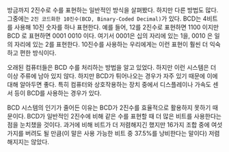 방금까지 2진수로 수를 표현하는 일반적인 방식을 살펴봤다. 하지만 다른 방법도 많다. 그중에는 `2진 코드화한 10진수(BCD, Binary-Coded Decimal)`가 있다. BCD는 4비트를 사용해 10진 숫자를 하나 표현한다. 예를 들어, 12를 2진수로 표현하면 1100 이지만 BCD 로 표현하면 0001 0010 이다. 여기서 0001은 십의 자리에 있는 1을, 0010 은 일의 자리에 있는 2를 표현한다. 10진수를 사용하는 우리에게는 이런 표현이 훨씬 더 익숙하고 편한 방식이다.

오래된 컴퓨터들은 BCD 수를 처리하는 방법을 알고 있었다. 하지만 이런 시스템은 더 이상 주류에 남아 있지 않다. 하지만 BCD가 튀어나오는 경우가 자주 있기 때문에 이에 대해 알아두면 좋다. 특히 컴퓨터와 상호작용하는 장치 중에서 디스플레이나 가속도 센서 등이 BCD를 사용하는 경우가 있다.

BCD 시스템의 인기가 줄어든 이유는 BCD가 2진수를 효율적으로 활용하지 못하기 때문이다. BCD가 일반적인 2진수에 비해 같은 수를 표현할 때 더 많은 비트를 사용한다는 점을 눈치챘을 것이다. 과거에 비해 비트가 더 저렴해지긴 했지만 16가지 조합 중에 여섯 가지를 버려도 될 만큼(이 말은 사용 가능한 비트 중 37.5%를 낭비한다는 말이다) 저렴해지지는 않았다.